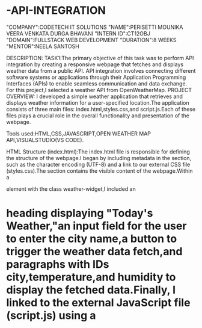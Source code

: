 # -API-INTEGRATION
"COMPANY":CODETECH IT SOLUTIONS
"NAME":PERISETTI MOUNIKA VEERA VENKATA DURGA BHAVANI
"INTERN ID":CT12OBJ
"DOMAIN":FULLSTACK WEB DEVELOPMENT
"DURATION":8 WEEKS
"MENTOR":NEELA SANTOSH

DESCRIPTION:
TASK1:The primary objective of this task was to perform API integration by creating a responsive webpage that fetches and displays weather data from a public API. API integration involves connecting different software systems or applications through their Application Programming Interfaces (APIs) to enable seamless communication and data exchange. For this project,I selected a weather API from OpenWeatherMap.
PROJECT OVERVIEW:
I developed a simple weather application that retrieves and displays weather information for a user-specified location.The application consists of three main files: index.html,styles.css,and script.js.Each of these files plays a crucial role in the overall functionality and presentation of the webpage.

Tools used:HTML,CSS,JAVASCRIPT,OPEN WEATHER MAP API,VISUALSTUDIO(VS CODE).

HTML Structure (index.html):The index.html file is responsible for defining the structure of the webpage.I began by including metadata in the <head> section, such as the character encoding (UTF-8) and a link to our external CSS file (styles.css).The <body> section contains the visible content of the webpage.Within a <div> element with the class weather-widget,I included an <h1> heading displaying "Today's Weather,"an input field for the user to enter the city name,a button to trigger the weather data fetch,and paragraphs with IDs city,temperature,and humidity to display the fetched data.Finally, I linked to the external JavaScript file (script.js) using a <script> tag.

CSS Styling (styles.css):The styles.css file is used to enhance the visual appeal of the weather widget.The stylesheet sets the font family for the entire body to Arial, applies a flexbox layout to center the content,and sets the height to fill the viewport,among other styling choices.The .weather class styles the main container with properties such as a white background,padding,rounded corners,a subtle shadow,and centered text.Additional styles are applied to the paragraphs,input field,and button to improve the overall user experience.

JavaScript Functionality (script.js):The script.js file handles the core functionality of the application,including fetching and displaying weather data.To begin,I generated an API key by logging into the OpenWeatherMap API,registering,and obtaining the key from the "My API keys" section.I stored this API key and the  URL in constants within script.js.The getWeather function retrieves the city name entered by the user,constructs the API URL,and makes a fetch request to the OpenWeatherMap API.Upon receiving the response,the display Weather function updates the DOM elements with the fetched weather data.If the data is invalid,default values such as "Not found" or "N/A" are displayed.

therefore,This project highlights a robust approach to building a dynamic weather webpage using HTML,CSS,and JavaScript.By integrating data from an external API,managing user input,and updating the webpage content in real time,we create an engaging user experience.The harmonious combination of a well-organized HTML structure,appealing CSS designand and functional JavaScript code sets a solid groundwork.

INPUT:

![Image](https://github.com/user-attachments/assets/cfacae4e-93cd-45b9-85d7-1b111b66aa74)

OUTPUT:


